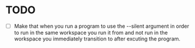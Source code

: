 # TODO

- [ ] Make that when you run a program to use the --silent argument in order to
      run in the same workspace you run it from and not run in the workspace you
      immediately transition to after excuting the program.
